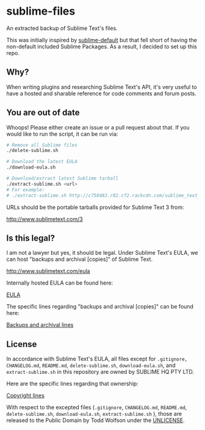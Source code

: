 # sublime-files
An extracted backup of Sublime Text's files.

This was initially inspired by [sublime-default][] but that fell short of having the non-default included Sublime Packages. As a result, I decided to set up this repo.

[sublime-default]: https://github.com/randy3k/sublime-default

## Why?
When writing plugins and researching Sublime Text's API, it's very useful to have a hosted and sharable reference for code comments and forum posts.

## You are out of date
Whoops! Please either create an issue or a pull request about that. If you would like to run the script, it can be run via:

```bash
# Remove all Sublime files
./delete-sublime.sh

# Download the latest EULA
./download-eula.sh

# Download/extract latest Sublime tarball
./extract-sublime.sh <url>
# For example:
# ./extract-sublime.sh http://c758482.r82.cf2.rackcdn.com/sublime_text_3_build_3083_x64.tar.bz2
```

URLs should be the portable tarballs provided for Sublime Text 3 from:

http://www.sublimetext.com/3

## Is this legal?
I am not a lawyer but yes, it should be legal. Under Sublime Text's EULA, we can host "backups and archival [copies]" of Sublime Text.

http://www.sublimetext.com/eula

Internally hosted EULA can be found here:

[EULA][]

The specific lines regarding "backups and archival [copies]" can be found here:

[Backups and archival lines](EULA#L38-L39)

[EULA]: EULA

## License
In accordance with Sublime Text's EULA, all files except for `.gitignore,` `CHANGELOG.md`, `README.md`, `delete-sublime.sh`, `download-eula.sh`, and `extract-sublime.sh` in this repository are owned by SUBLIME HQ PTY LTD.

Here are the specific lines regarding that ownership:

[Copyright lines](EULA#L53-L54)

With respect to the excepted files (`.gitignore`, `CHANGELOG.md`, `README.md`,  `delete-sublime.sh`, `download-eula.sh`, `extract-sublime.sh` ), those are released to the Public Domain by Todd Wolfson under the [UNLICENSE][].

[UNLICENSE]: UNLICENSE
